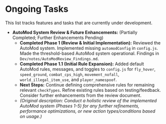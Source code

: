 # Ongoing Tasks

This list tracks features and tasks that are currently under development.

*   **AutoMod System Review & Future Enhancements:** (Partially Completed; Further Enhancements Pending)
    *   **Completed Phase 1 (Review & Initial Implementation):** Reviewed the AutoMod system. Implemented missing `automodConfig` in `config.js`. Made the threshold-based AutoMod system operational. Findings in `Dev/notes/AutoModReview_Findings.md`.
    *   **Completed Phase 1.1 (Initial Rule Expansion):** Added default AutoMod rules, messages, and toggles to `config.js` for `fly_hover`, `speed_ground`, `combat_cps_high`, `movement_nofall`, `world_illegal_item_use`, and `player_namespoof`.
    *   **Next Steps:** Continue defining comprehensive rules for remaining relevant `checkTypes`. Refine existing rules based on testing/feedback. Consider further enhancements from the review document.
    *   *(Original description: Conduct a holistic review of the implemented AutoMod system (Phases 1-5) for any further refinements, performance optimizations, or new action types/conditions based on usage.)*
